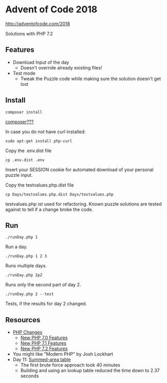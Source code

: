 # Advent of Code 2018
http://adventofcode.com/2018

Solutions with PHP 7.2

## Features
  * Download Input of the day
    * Doesn't override already existing files!
  * Test mode
    * Tweak the Puzzle code while making sure the solution doesn't get lost

## Install
`composer install`

[composer???](https://getcomposer.org/doc/00-intro.md)

In case you do not have curl installed:

`sudo apt-get install php-curl`

Copy the .env.dist file

`cp .env.dist .env`

Insert your SESSION cookie for automated download of your personal puzzle input. 

Copy the testvalues.php.dist file

`cp Days/testvalues.php.dist Days/testvalues.php`

testvalues.php ist used for refactoring. Known puzzle solutions are tested against to tell if a change broke the code.

## Run
`./runDay.php 1`

Run a day.

`./runDay.php 1 2 3`

Runs multiple days.

`./runDay.php 2p2`

Runs only the second part of day 2.

`./runDay.php 2 --test`

Tests, if the results for day 2 changed.

## Resources

  * [PHP Changes](http://php.net/manual/en/appendices.php)
    * [New PHP 7.0 Features](http://php.net/manual/en/migration70.new-features.php)
    * [New PHP 7.1 Features](http://php.net/manual/en/migration71.new-features.php)
    * [New PHP 7.2 Features](http://php.net/manual/en/migration72.new-features.php)
  * You might like "Modern PHP" by Josh Lockhart 
  * Day 11: [Summed-area table](https://en.wikipedia.org/wiki/Summed-area_table)
    * The first brute force approach took 40 minutes
    * Building and using an lookup table reduced the time down to 2.37 seconds
